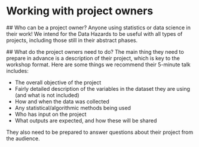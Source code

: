 # Working with project owners

## Who can be a project owner?
Anyone using statistics or data science in their work! 
We intend for the Data Hazards to be useful with all types of projects, including those still in their abstract phases. 

## What do the project owners need to do?
The main thing they need to prepare in advance is a description of their project, which is key to the workshop format. 
Here are some things we recommend their 5-minute talk includes:  
- The overall objective of the project
- Fairly detailed description of the variables in the dataset they are using (and what is not included)
- How and when the data was collected
- Any statistical/algorithmic methods being used
- Who has input on the project
- What outputs are expected, and how these will be shared

They also need to be prepared to answer questions about their project from the audience. 
